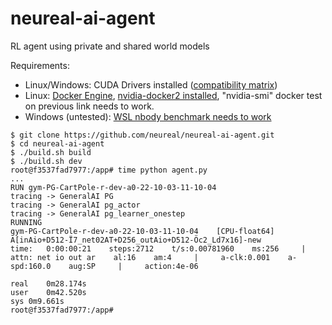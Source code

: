 # neureal-ai-agent
RL agent using private and shared world models

Requirements:
* Linux/Windows: CUDA Drivers installed ([compatibility matrix](https://docs.nvidia.com/deploy/cuda-compatibility/index.html#deployment-consideration-forward))
* Linux: [Docker Engine](https://docs.docker.com/engine/install/), [nvidia-docker2 installed](https://docs.nvidia.com/datacenter/cloud-native/container-toolkit/install-guide.html#docker), "nvidia-smi" docker test on previous link needs to work.
* Windows (untested): [WSL nbody benchmark needs to work](https://docs.docker.com/desktop/windows/wsl/#gpu-support)

```
$ git clone https://github.com/neureal/neureal-ai-agent.git
$ cd neureal-ai-agent
$ ./build.sh build
$ ./build.sh dev
root@f3537fad7977:/app# time python agent.py
...
RUN gym-PG-CartPole-r-dev-a0-22-10-03-11-10-04
tracing -> GeneralAI PG
tracing -> GeneralAI pg_actor
tracing -> GeneralAI pg_learner_onestep
RUNNING
gym-PG-CartPole-r-dev-a0-22-10-03-11-10-04    [CPU-float64]    A[inAio+D512-Ï7_net02AT+D256_outAio+D512-Öc2_Ld7x16]-new
time:   0:00:00:21    steps:2712    t/s:0.00781960    ms:256     |     attn: net io out ar    al:16    am:4     |     a-clk:0.001    a-spd:160.0    aug:SP     |     action:4e-06

real	0m28.174s
user	0m42.520s
sys	0m9.661s
root@f3537fad7977:/app#
```
